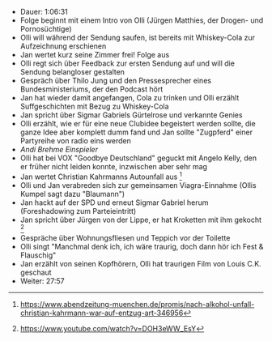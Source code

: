 - Dauer: 1:06:31
- Folge beginnt mit einem Intro von Olli (Jürgen Matthies, der Drogen- und Pornosüchtige)
- Olli will während der Sendung saufen, ist bereits mit Whiskey-Cola zur Aufzeichnung erschienen
- Jan wertet kurz seine Zimmer frei! Folge aus
- Olli regt sich über Feedback zur ersten Sendung auf und will die Sendung belangloser gestalten
- Gespräch über Thilo Jung und den Pressesprecher eines Bundesministeriums, der den Podcast hört
- Jan hat wieder damit angefangen, Cola zu trinken und Olli erzählt Suffgeschichten mit Bezug zu Whiskey-Cola
- Jan spricht über Sigmar Gabriels Gürtelrose und verkannte Genies
- Olli erzählt, wie er für eine neue Clubidee begeistert werden sollte, die ganze Idee aber komplett dumm fand und Jan sollte "Zugpferd" einer Partyreihe von radio eins werden
- *Andi Brehme Einspieler*
- Olli hat bei VOX "Goodbye Deutschland" geguckt mit Angelo Kelly, den er früher nicht leiden konnte, inzwischen aber sehr mag
- Jan wertet Christian Kahrmanns Autounfall aus [^1]
- Olli und Jan verabreden sich zur gemeinsamen Viagra-Einnahme (Ollis Kumpel sagt dazu "Blaumann")
- Jan hackt auf der SPD und erneut Sigmar Gabriel herum (Foreshadowing zum Parteieintritt)
- Jan spricht über Jürgen von der Lippe, er hat Kroketten mit ihm gekocht [^2]
- Gespräche über Wohnungsfliesen und Teppich vor der Toilette
- Olli singt "Manchmal denk ich, ich wäre traurig, doch dann hör ich Fest & Flauschig"
- Jan erzählt von seinen Kopfhörern, Olli hat traurigen Film von Louis C.K. geschaut
- Weiter: 27:57

[^1]: https://www.abendzeitung-muenchen.de/promis/nach-alkohol-unfall-christian-kahrmann-war-auf-entzug-art-346956
[^2]: https://www.youtube.com/watch?v=DOH3eWW_EsY
